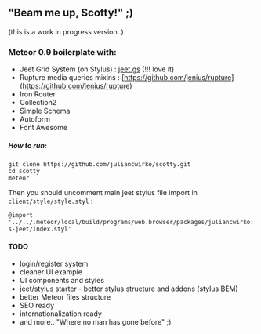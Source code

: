 ## "Beam me up, Scotty!" ;)

(this is a work in progress version..)

### Meteor 0.9 boilerplate with:

- Jeet Grid System (on Stylus) : [jeet.gs](http://jeet.gs) (!!! love it)
- Rupture media queries mixins : [https://github.com/jenius/rupture](https://github.com/jenius/rupture)
- Iron Router
- Collection2
- Simple Schema
- Autoform
- Font Awesome

##### How to run:
````
git clone https://github.com/juliancwirko/scotty.git
cd scotty
meteor
````
Then you should uncomment main jeet stylus file import in ````client/style/style.styl```` :

````@import '../../.meteor/local/build/programs/web.browser/packages/juliancwirko:s-jeet/index.styl'````

#### TODO

- login/register system
- cleaner UI example
- UI components and styles
- jeet/stylus starter - better stylus structure and addons (stylus BEM)
- better Meteor files structure
- SEO ready
- internationalization ready
- and more.. "Where no man has gone before" ;)
